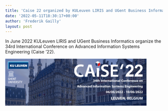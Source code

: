 ```yaml
---
title: 'Caise 22 organized by KULeuven LIRIS and UGent Business Informatics Research group'
date: '2022-05-11T18:30:17+00:00'
author: 'Frederik Gailly'
layout: post
---
```


In June 2022 KULeuven LIRIS and UGent Business Informatics organize the 34rd International Conference on Advanced Information Systems Engineering (Caise ’22).

![CAiSE 22 Banner](/uploads/2022-05-11-caise.png)
